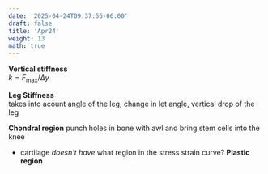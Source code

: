 ```yaml
---
date: '2025-04-24T09:37:56-06:00'
draft: false
title: 'Apr24'
weight: 13
math: true
---
```


**Vertical stiffness**  
$k = F_\text{max}/\Delta y$

**Leg Stiffness**  
takes into acount angle of the leg, change in let angle, vertical drop of the leg

**Chondral region**
punch holes in bone with awl and bring stem cells into the knee

- cartilage *doesn't have* what region in the stress strain curve?  **Plastic region**

